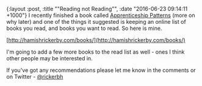 {:layout :post, :title "\"Reading not Reading\"", :date "2016-06-23 09:14:11 +1000"}
I recently finished a book called [Apprenticeship Patterns](http://www.bookdepository.com/Apprenticeship-Patterns/9780596518387?a_aid=rickerbh) (more on why later) and one of the things it suggested is keeping an online list of books you read, and books you want to read. So here is mine. 

[http://hamishrickerby.com/books/](http://hamishrickerby.com/books/)

I'm going to add a few more books to the read list as well - ones I think other people may be interested in. 

If you've got any recommendations please let me know in the comments or on Twitter - [@rickerbh](http://twitter.com/rickerbh)

